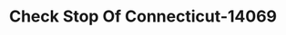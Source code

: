 ---
f_zip-code: 6082
f_state-code: CT
title: Check Stop Of Connecticut-14069
f_phone: 860-763-3975
f_city-only: Enfield
f_address: 552 Hazard Ave Enfiel
f_location-unique-id: '14069'
slug: check-stop-of-connecticut-14069
updated-on: '2024-05-30T13:46:58.046Z'
created-on: '2024-05-30T13:36:59.803Z'
published-on: '2024-05-30T13:54:32.469Z'
f_city-state: cms/city/enfield-ct.md
f_company: cms/company/check-stop-of-connecticut.md
f_state: cms/state/connecticut.md
layout: '[payday-loan].html'
tags: payday-loan
---